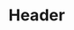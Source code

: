 <!-- TITLE: 02 - Web Applications Methodology -->
<!-- SUBTITLE: Web Application Attacks -->

# Header
